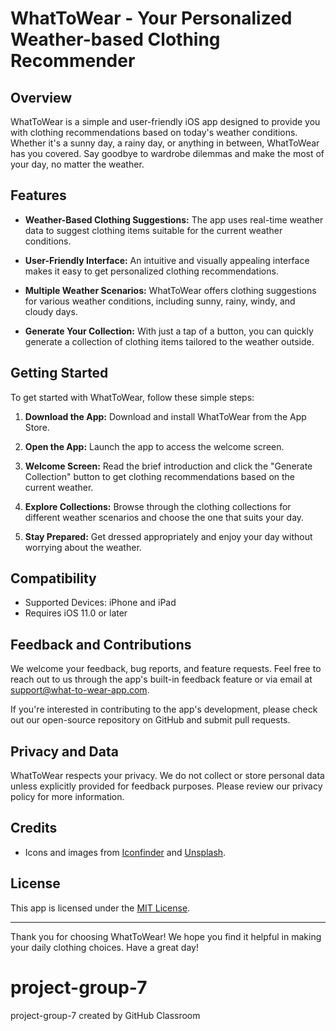 # WhatToWear - Your Personalized Weather-based Clothing Recommender


## Overview

WhatToWear is a simple and user-friendly iOS app designed to provide you with clothing recommendations based on today's weather conditions. Whether it's a sunny day, a rainy day, or anything in between, WhatToWear has you covered. Say goodbye to wardrobe dilemmas and make the most of your day, no matter the weather.

## Features

- **Weather-Based Clothing Suggestions:** The app uses real-time weather data to suggest clothing items suitable for the current weather conditions.

- **User-Friendly Interface:** An intuitive and visually appealing interface makes it easy to get personalized clothing recommendations.

- **Multiple Weather Scenarios:** WhatToWear offers clothing suggestions for various weather conditions, including sunny, rainy, windy, and cloudy days.

- **Generate Your Collection:** With just a tap of a button, you can quickly generate a collection of clothing items tailored to the weather outside.

## Getting Started

To get started with WhatToWear, follow these simple steps:

1. **Download the App:** Download and install WhatToWear from the App Store.

2. **Open the App:** Launch the app to access the welcome screen.

3. **Welcome Screen:** Read the brief introduction and click the "Generate Collection" button to get clothing recommendations based on the current weather.

4. **Explore Collections:** Browse through the clothing collections for different weather scenarios and choose the one that suits your day.

5. **Stay Prepared:** Get dressed appropriately and enjoy your day without worrying about the weather.

## Compatibility

- Supported Devices: iPhone and iPad
- Requires iOS 11.0 or later

## Feedback and Contributions

We welcome your feedback, bug reports, and feature requests. Feel free to reach out to us through the app's built-in feedback feature or via email at support@what-to-wear-app.com.

If you're interested in contributing to the app's development, please check out our open-source repository on GitHub and submit pull requests.

## Privacy and Data

WhatToWear respects your privacy. We do not collect or store personal data unless explicitly provided for feedback purposes. Please review our privacy policy for more information.

## Credits

- Icons and images from [Iconfinder](https://www.iconfinder.com/) and [Unsplash](https://unsplash.com/).

## License

This app is licensed under the [MIT License](LICENSE).

---

Thank you for choosing WhatToWear! We hope you find it helpful in making your daily clothing choices. Have a great day!
# project-group-7
project-group-7 created by GitHub Classroom
